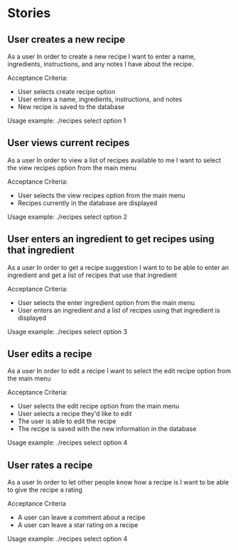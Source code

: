 # Stories

## User creates a new recipe

As a user
In order to create a new recipe
I want to enter a name, ingredients, instructions, and any notes I have about the recipe.

Acceptance Criteria:
* User selects create recipe option
* User enters a name, ingredients, instructions, and notes
* New recipe is saved to the database

Usage example: ./recipes select option 1

## User views current recipes

As a user
In order to view a list of recipes available to me
I want to select the view recipes option from the main menu

Acceptance Criteria:
* User selects the view recipes option from the main menu
* Recipes currently in the database are displayed

Usage example: ./recipes select option 2

## User enters an ingredient to get recipes using that ingredient

As a user
In order to get a recipe suggestion
I want to to be able to enter an ingredient and get a list of recipes that use that ingredient

Acceptance Criteria:
* User selects the enter ingredient option from the main menu
* User enters an ingredient and a list of recipes using that ingredient is displayed

Usage example: ./recipes select option 3

## User edits a recipe

As a user
In order to edit a recipe
I want to select the edit recipe option from the main menu

Acceptance Criteria:
* User selects the edit recipe option from the main menu
* User selects a recipe they'd like to edit
* The user is able to edit the recipe
* The recipe is saved with the new information in the database

Usage example: ./recipes select option 4

## User rates a recipe

As a user
In order to let other people know how a recipe is
I want to be able to give the recipe a rating

Acceptance Criteria
* A user can leave a comment about a recipe
* A user can leave a star rating on a recipe

Usage example: ./recipes select option 4
